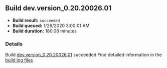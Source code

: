 ## Build dev.version_0.20.20026.01
- **Build result:** `succeeded`
- **Build queued:** 1/26/2020 3:00:01 AM
- **Build duration:** 180.08 minutes
### Details
Build [dev.version_0.20.20026.01](https://winappstudio.visualstudio.com/web/build.aspx?pcguid=a4ef43be-68ce-4195-a619-079b4d9834c2&builduri=vstfs%3a%2f%2f%2fBuild%2fBuild%2f32673) succeeded
Find detailed information in the [build log files]()
